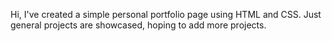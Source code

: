 Hi, I've created a simple personal portfolio page using HTML and CSS. Just general projects are showcased, hoping to add more projects.
